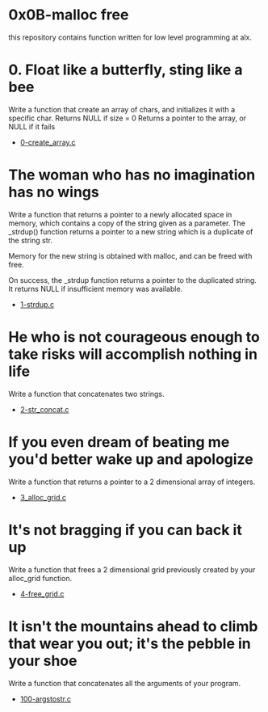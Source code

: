 # 0x0B-malloc free

this repository contains function written for low level programming at alx.

# 0. Float like a butterfly, sting like a bee

Write a function that create an array of chars, and initializes it with a specific char.
Returns NULL if size = 0
Returns a pointer to the array, or NULL if it fails
* [0-create_array.c](./0-create_array.c)

# The woman who has no imagination has no wings

Write a function that returns a pointer to a newly allocated space in memory, which contains a copy of the string given as a parameter.
The _strdup() function returns a pointer to a new string which is a duplicate of the string str.
 
Memory for the new string is obtained with malloc, and can be freed with free.

On success, the _strdup function returns a pointer to the duplicated string. It returns NULL if insufficient memory was available.

* [1-strdup.c](./1-strdup.c)

# He who is not courageous enough to take risks will accomplish nothing in life
Write a function that concatenates two strings.

* [2-str_concat.c](./2-str_concat.c)

# If you even dream of beating me you'd better wake up and apologize

Write a function that returns a pointer to a 2 dimensional array of integers.

* [3_alloc_grid.c](./3-alloc_grid.c)

# It's not bragging if you can back it up

Write a function that frees a 2 dimensional grid previously created by your alloc_grid function.

* [4-free_grid.c](./4-free_grid.c)

# It isn't the mountains ahead to climb that wear you out; it's the pebble in your shoe

Write a function that concatenates all the arguments of your program.

* [100-argstostr.c](./100-argstostr.c)
